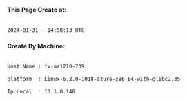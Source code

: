 
   
#### This Page Create at:

```bash

2024-01-31 - 14:50:13 UTC

```

#### Create By Machine:

```bash

Host Name : fv-az1210-739

platform  : Linux-6.2.0-1018-azure-x86_64-with-glibc2.35

Ip Local  : 10.1.0.148

```

